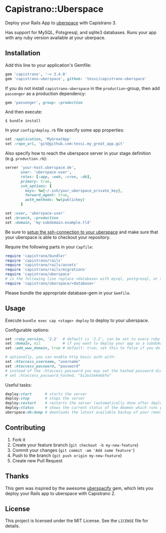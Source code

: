 # Capistrano::Uberspace

Deploy your Rails App to [uberspace](http://uberspace.de) with Capistrano 3.

Has support for MySQL, Potsgresql, and sqlite3 databases. Runs your app with any ruby version available at your uberpace.

## Installation

Add this line to your application's Gemfile:

```ruby
gem 'capistrano', '~> 3.4.0'
gem 'capistrano-uberspace', github: 'tessi/capistrano-uberspace'
```

If you do not install `capistrano-uberspace` in the `production`-group, then add `passenger` as a production dependency:

```ruby
gem 'passenger', group: :production
```

And then execute:

    $ bundle install

In your `config/deploy.rb` file specify some app properties:

```ruby
set :application, 'MyGreatApp'
set :repo_url, 'git@github.com:tessi.my_great_app.git'
```

Also specify how to reach the uberspace server in your stage definition (e.g. `production.rb`):

```ruby
server 'your-host.uberspace.de',
       user: 'uberspace-user',
       roles: [:app, :web, :cron, :db],
       primary: true,
       ssh_options: {
         keys: %w{~/.ssh/your_uberspace_private_key},
         forward_agent: true,
         auth_methods: %w(publickey)
       }

set :user, 'uberspace-user'
set :branch, :production
set :domain, 'my-subdomain.example.tld'
```

Be sure to [setup the ssh-connection to your uberspace](https://wiki.uberspace.de/system:ssh#login_mit_ssh-schluessel1) and make sure that your uberspace is able to checkout your repository.

Require the following parts in your `Capfile`:

```ruby
require 'capistrano/bundler'
require 'capistrano/rails'
require 'capistrano/rails/assets'
require 'capistrano/rails/migrations'
require 'capistrano/uberspace'
# in the following line replace <database> with mysql, postgresql, or sqlite3
require 'capistrano/uberspace/<database>'
```

Please bundle the appropriate database-gem in your `Gemfile`.


## Usage

Execute `bundle exec cap <stage> deploy` to deploy to your uberspace.

Configurable options:

```ruby
set :ruby_version, '2.2'  # default is '2.2', can be set to every ruby version supported by uberspace.
set :domain, nil          # if you want to deploy your app as a subdomain, configure it here. Use the full URI. E.g. my-custom.example.tld
set :add_www_domain, true # default: true; set this to false if you do not want to also use your subdomain with prefixed www.

# optionally, you can enable http basic auth with:
set :htaccess_username, "username"
set :htaccess_password, "password"
# instead of the :htaccess_password you may set the hashed password directly:
# set :htaccess_password_hashed, "bi2wsSekmG6Yw"
```

Useful tasks:

```ruby
deploy:start      # starts the server
deploy:stop       # stops the server
deploy:restart    # restarts the server (automatically done after deploy)
deploy:status     # shows the current status of the deamon which runs passenger
uberspace:db:dump # downloads the latest available backup of your remote database to tmp/dump.{sql,sqlite3}
```

## Contributing

1. Fork it
2. Create your feature branch (`git checkout -b my-new-feature`)
3. Commit your changes (`git commit -am 'Add some feature'`)
4. Push to the branch (`git push origin my-new-feature`)
5. Create new Pull Request

## Thanks

This gem was inspired by the awesome [uberspacify](https://github.com/yeah/uberspacify) gem, which lets you deploy your Rails app to uberspace with Capistrano 2.

## License

This project is licensed under the MIT License. See the `LICENSE` file for details.

